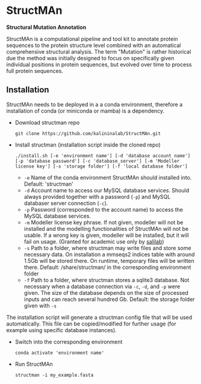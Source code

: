 # StructMAn

**Structural Mutation Annotation**

StructMAn is a computational pipeline and tool kit to annotate protein sequences to the protein structure level combined with an automatical comprehensive structural analysis. The term "Mutation" is rather historical due the method was initially designed to focus on specifically given individual positions in protein sequences, but evolved over time to process full protein sequences.  

## Installation

StructMAn needs to be deployed in a a conda environment, therefore a installation of conda (or miniconda or mamba) is a dependency.

* Download structman repo
  ```
  git clone https://github.com/kalininalab/StructMAn.git
  ```

* Install structman (installation script inside the cloned repo)
  ```
  ./install.sh [-e 'environment name'] [-d 'database account name'] [-p 'database password'] [-c 'database_server'] [-m 'Modeller license key'] [-s 'storage folder'] [-f 'local database folder']
  ```
  * `-e` Name of the conda environment StructMAn should installed into. Default: 'structman'
  * `-d` Account name to access our MySQL database services. Should always provided together with a password (`-p`) and MySQL databaser server connection (`-c`).
  * `-p` Password (corresponded to the account name) to access the MySQL database services.
  * `-m` Modeller license key phrase. If not given, modeller will not be installed and the modelling functionalities of StructMAn will not be usable. If a wrong key is given, modeller will be installed, but it will fail on usage. (Granted for academic use only by [salilab](https://salilab.org/modeller/))
  * `-s` Path to a folder, where structman may write files and store some necessary data. On installation a mmseqs2 indices table with around 1.5Gb will be stored there. On runtime, temporary files will be written there. Default: /share/structman/ in the corresponding environment folder
  * `-f` Path to a folder, where structman stores a sqlite3 database. Not necessary when a database connection via `-c`, `-d`, and `-p` were given. The size of the database depends on the size of processed inputs and can reach several hundred Gb. Default: the storage folder given with `-s`

 The installation script will generate a structman config file that will be used automatically. This file can be copied/modified for further usage (for example using specific database instances).

 * Switch into the corresponding environment
   ```
   conda activate 'environment name'
   ```
 * Run StructMAn
   ```
   structman -i my_example.fasta
   ```
